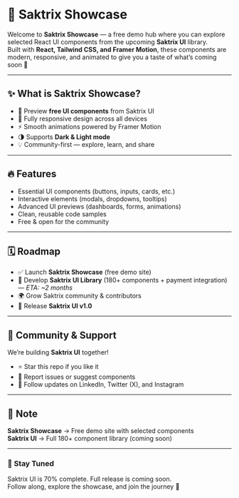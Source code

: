 # 🌟 Saktrix Showcase  

Welcome to **Saktrix Showcase** — a free demo hub where you can explore selected React UI components from the upcoming **Saktrix UI** library.  
Built with **React, Tailwind CSS, and Framer Motion**, these components are modern, responsive, and animated to give you a taste of what’s coming soon 🚀  

---

## ✨ What is Saktrix Showcase?  
- 🎨 Preview **free UI components** from Saktrix UI  
- 📱 Fully responsive design across all devices  
- ⚡ Smooth animations powered by Framer Motion  
- 🌗 Supports **Dark & Light mode**  
- 💡 Community-first — explore, learn, and share  

---

## 🔥 Features  
- Essential UI components (buttons, inputs, cards, etc.)  
- Interactive elements (modals, dropdowns, tooltips)  
- Advanced UI previews (dashboards, forms, animations)  
- Clean, reusable code samples  
- Free & open for the community  

---

## 🗓️ Roadmap  
- ✅ Launch **Saktrix Showcase** (free demo site)  
- 🚧 Develop **Saktrix UI Library** (180+ components + payment integration) — *ETA: ~2 months*  
- 🌍 Grow Saktrix community & contributors  
- 🎯 Release **Saktrix UI v1.0**  

---

## 🤝 Community & Support  
We’re building **Saktrix UI** together!  
- ⭐ Star this repo if you like it  
- 🐛 Report issues or suggest components  
- 🔗 Follow updates on LinkedIn, Twitter (X), and Instagram  

---

## 📌 Note  
**Saktrix Showcase** → Free demo site with selected components  
**Saktrix UI** → Full 180+ component library (coming soon)  

---

### 🚀 Stay Tuned  
Saktrix UI is 70% complete. Full release is coming soon.  
Follow along, explore the showcase, and join the journey 🌟  
